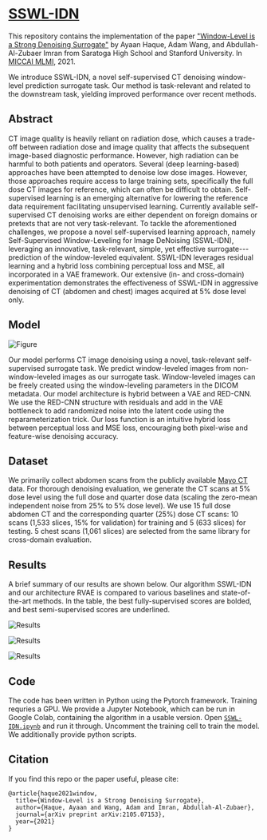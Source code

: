 # [SSWL-IDN](https://ayaanzhaque.github.io/SSWL-IDN/)

This repository contains the implementation of the paper ["Window-Level is a Strong Denoising Surrogate"](https://arxiv.org/abs/2105.07153) by Ayaan Haque, Adam Wang, and Abdullah-Al-Zubaer Imran from Saratoga High School and Stanford University. In [MICCAI MLMI](https://miccai2021.org/), 2021.

We introduce SSWL-IDN, a novel self-supervised CT denoising window-level prediction surrogate task. Our method is task-relevant and related to the downstream task, yielding improved performance over recent methods.

## Abstract

CT image quality is heavily reliant on radiation dose, which causes a trade-off between radiation dose and image quality that affects the subsequent image-based diagnostic performance. However, high radiation can be harmful to both patients and operators. Several (deep learning-based) approaches have been attempted to denoise low dose images. However, those approaches require access to large training sets, specifically the full dose CT images for reference, which can often be difficult to obtain. Self-supervised learning is an emerging alternative for lowering the reference data requirement facilitating unsupervised learning. Currently available self-supervised CT denoising works are either dependent on foreign domains or pretexts that are not very task-relevant. To tackle the aforementioned challenges, we propose a novel self-supervised learning approach, namely Self-Supervised Window-Leveling for Image DeNoising (SSWL-IDN), leveraging an innovative, task-relevant, simple, yet effective surrogate---prediction of the window-leveled equivalent. SSWL-IDN leverages residual learning and a hybrid loss combining perceptual loss and MSE, all incorporated in a VAE framework. Our extensive (in- and cross-domain) experimentation demonstrates the effectiveness of SSWL-IDN in aggressive denoising of CT (abdomen and chest) images acquired at 5% dose level only.

## Model

![Figure](https://github.com/zubaerimran/SSWL-IDN/blob/main/images/model_diagram.jpg?raw=true)

Our model performs CT image denoising using a novel, task-relevant self-supervised surrogate task. We predict window-leveled images from non-window-leveled images as our surrogate task. Window-leveled images can be freely created using the window-leveling parameters in the DICOM metadata. Our model architecture is hybrid between a VAE and RED-CNN. We use the RED-CNN structure with residuals and add in the VAE bottleneck to add randomized noise into the latent code using the reparameterization trick. Our loss function is an intuitive hybrid loss between perceptual loss and MSE loss, encouraging both pixel-wise and feature-wise denoising accuracy.

## Dataset

We primarily collect abdomen scans from the publicly available [Mayo CT](https://www.aapm.org/grandchallenge/lowdosect/) data. For thorough denoising evaluation, we generate the CT scans at 5% dose level using the full dose and quarter dose data (scaling the zero-mean independent noise from 25% to 5% dose level). We use 15 full dose abdomen CT and the corresponding quarter (25%) dose CT scans: 10 scans (1,533 slices, 15% for validation) for training and 5 (633 slices) for testing. 5 chest scans (1,061 slices) are selected from the same library for cross-domain evaluation.

## Results

A brief summary of our results are shown below. Our algorithm SSWL-IDN and our architecture RVAE is compared to various baselines and state-of-the-art methods. In the table, the best fully-supervised scores are bolded, and best semi-supervised scores are underlined.

![Results](https://github.com/zubaerimran/SSWL-IDN/blob/main/images/archi-table.png?raw=true)

![Results](https://github.com/zubaerimran/SSWL-IDN/blob/main/images/ssl-table.png?raw=true)

![Results](https://github.com/zubaerimran/SSWL-IDN/blob/main/images/roi-preds.png?raw=true)

## Code

The code has been written in Python using the Pytorch framework. Training requries a GPU. We provide a Jupyter Notebook, which can be run in Google Colab, containing the algorithm in a usable version. Open [`SSWL-IDN.ipynb`](https://github.com/zubaerimran/SSWL-IDN/blob/main/SSWL-IDN.ipynb) and run it through. Uncomment the training cell to train the model. We additionally provide python scripts.

## Citation

If you find this repo or the paper useful, please cite:

```
@article{haque2021window,
  title={Window-Level is a Strong Denoising Surrogate},
  author={Haque, Ayaan and Wang, Adam and Imran, Abdullah-Al-Zubaer},
  journal={arXiv preprint arXiv:2105.07153},
  year={2021}
}
```
